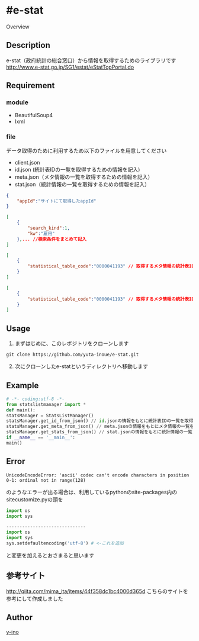 #e-stat
====

Overview

## Description
e-stat（政府統計の総合窓口）から情報を取得するためのライブラリです
http://www.e-stat.go.jp/SG1/estat/eStatTopPortal.do

## Requirement
### module
* BeautifulSoup4
* lxml

### file
データ取得のために利用するため以下のファイルを用意してください
* client.json
* id.json (統計表IDの一覧を取得するための情報を記入)
* meta.json（メタ情報の一覧を取得するための情報を記入）
* stat.json（統計情報の一覧を取得するための情報を記入）

```client.json
{
	"appId":"サイトにて取得したappId"
}
```
```id.json
[
	{
		"search_kind":1,
		"kw":"雇用"
	},... //検索条件をまとめて記入
]
```
```meta.json
[
	{
		"statistical_table_code":"0000041193" // 取得するメタ情報の統計表IDを記入
	}
]
```
```stat.json
[
	{
		"statistical_table_code":"0000041193" // 取得するメタ情報の統計表IDを記入
	}
]
```

## Usage
1. まずはじめに、このレポジトリをクローンします

```
git clone https://github.com/yuta-inoue/e-stat.git
```
2. 次にクローンしたe-statというディレクトリへ移動します


## Example
```example.py
# -*- coding:utf-8 -*-
from statslistmanager import *
def main():
statsManager = StatsListManager()
statsManager.get_id_from_json() // id.jsonの情報をもとに統計表IDの一覧を取得する
statsManager.get_meta_from_json() // meta.jsonの情報をもとにメタ情報の一覧を取得する
statsManager.get_stats_from_json() // stat.jsonの情報をもとに統計情報の一覧を取得する
if __name__ == '__main__':
main()
```

## Error
```
UnicodeEncodeError: 'ascii' codec can't encode characters in position 0-1: ordinal not in range(128)
```
のようなエラーが出る場合は、利用しているpythonのsite-packages内のsitecustomize.pyの頭を

```python:sitecustomize.py
import os
import sys

------------------------------
import os
import sys
sys.setdefaultencoding('utf-8') # <-これを追加
```
と変更を加えるとおさまると思います

## 参考サイト
http://qiita.com/mima_ita/items/44f358dc1bc4000d365d
こちらのサイトを参考にして作成しました
## Author

[y-ino](https://github.com/yuta-inoue)
